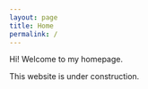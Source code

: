 ```yaml
---
layout: page
title: Home
permalink: /
---
```



Hi! Welcome to my homepage. 

This website is under construction.
